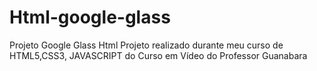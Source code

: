 # Html-google-glass
 Projeto Google Glass Html
 Projeto realizado durante meu curso de HTML5,CSS3, JAVASCRIPT do Curso em Vídeo do Professor Guanabara 
